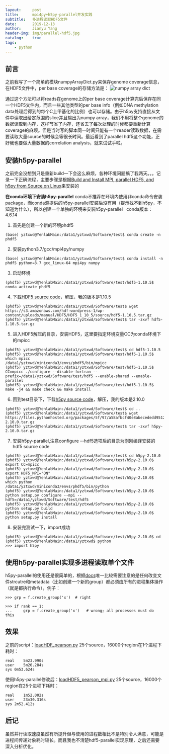 ```yaml
---
layout:     post
title:      mpi4py+h5py-parallel并发实践
subtitle:   多进程读取HDF5文件
date:       2019-12-13
author:     Jianyu Yang
header-img: img/parallel-hdf5.jpg
catalog:    true
tags:
    - python
---
```


## 前言

之前我写了一个简单的模块numpyArrayDict.py来保存genome coverage信息，在HDF5文件中，per base coverage的存储方法是：
![numpy array dict](/assets/img/numpyArrrayDict_structure.png)

通过这个方法可以将reads在genome上的per base coverage计算完后保存在同一个HDF5文件内，而且一些其他类型的per base info（例如DNA methylation data处理后得到的每个C上甲基化的比例）也可以存储。由于h5py支持直接从文件中读取出给定范围的slice并且输出为numpy array，我们不用将整个genome的数据读取到内存，这样节省了内存，还省去了每次处理的时候都要重新计算coverage的麻烦。但是当时写的脚本同一时间只能有一个reader读取数据，在需要读取大量source的时候会等很长时间。最近看到了parallel hdf5这个功能，正好我也要做大量数据的correlation analysis，就来试试手啦。

## 安装h5py-parallel

之前完全没想到只是重新build一下会这么麻烦，各种环境问题搞了我两天。。。记录一下正确流程，主要步骤是根据[Build and Install MPI, parallel HDF5, and h5py from Source on Linux](https://drtiresome.com/2016/08/23/build-and-install-mpi-parallel-hdf5-and-h5py-from-source-on-linux/)来安装的

**在conda环境下安装h5py-parallel**
conda不推荐在环境内使用非conda命令安装package，而conda源提供的h5py-parallel安装后没有用（提示找不到h5py，不知道为什么），所以创建一个单独的环境来安装h5py-parallel
&nbsp;
conda版本：4.6.14
&nbsp;
1. 首先是创建一个新的环境phdf5
```
(base) yztxwd@YenlabMain:/data1/yztxwd/Software/test$ conda create -n phdf5
```
2. 安装python3.7/gcc/mpi4py/numpy
```
(base) yztxwd@YenlabMain:/data1/yztxwd/Software/test$ conda install -n phdf5 python=3.7 gcc_linux-64 mpi4py numpy
```
3. 启动环境
```
(phdf5) yztxwd@YenlabMain:/data1/yztxwd/Software/test/hdf5-1.10.5$ conda activate phdf5
```
4. 下载[HDF5 source code](https://www.hdfgroup.org/downloads/hdf5/source-code/)，解压，我的版本是1.10.5
```
(phdf5) yztxwd@YenlabMain:/data1/yztxwd/Software/test$ wget https://s3.amazonaws.com/hdf-wordpress-1/wp-content/uploads/manual/HDF5/HDF5_1_10_5/source/hdf5-1.10.5.tar.gz
(phdf5) yztxwd@YenlabMain:/data1/yztxwd/Software/test$ tar -zxvf hdf5-1.10.5.tar.gz
```
5. 进入HDF5解压的目录，安装HDF5，这里要指定环境变量CC为conda环境下的mpicc
```
(phdf5) yztxwd@YenlabMain:/data1/yztxwd/Software/test$ cd hdf5-1.10.5
(phdf5) yztxwd@YenlabMain:/data1/yztxwd/Software/test/hdf5-1.10.5$ which mpicc
/data1/yztxwd/miniconda3/envs/phdf5/bin/mpicc
(phdf5) yztxwd@YenlabMain:/data1/yztxwd/Software/test/hdf5-1.10.5$ CC=mpicc ./configure --disable-fortran --prefix=/data1/yztxwd/Software/test/hdf5 --enable-shared --enable-parallel
(phdf5) yztxwd@YenlabMain:/data1/yztxwd/Software/test/hdf5-1.10.5$ make -j4 && make check && make install
```
6. 回到test目录下，下载[h5py source code](https://pypi.org/project/h5py/#files)，解压，我的版本是2.10.0
```
(phdf5) yztxwd@YenlabMain:/data1/yztxwd/Software/test$ cd ..
(phdf5) yztxwd@YenlabMain:/data1/yztxwd/Software/test$ wget https://files.pythonhosted.org/packages/5f/97/a58afbcf40e8abecededd9512978b4e4915374e5b80049af082f49cebe9a/h5py-2.10.0.tar.gz
(phdf5) yztxwd@YenlabMain:/data1/yztxwd/Software/test$ tar -zxvf h5py-2.10.0.tar.gz
```
7. 安装h5py-parallel,注意configure --hdf5选项后的目录为刚刚编译安装的hdf5 source code
```
(phdf5) yztxwd@YenlabMain:/data1/yztxwd/Software/test$ cd h5py-2.10.0
(phdf5) yztxwd@YenlabMain:/data1/yztxwd/Software/test/h5py-2.10.0$ export CC=mpicc
(phdf5) yztxwd@YenlabMain:/data1/yztxwd/Software/test/h5py-2.10.0$ export HDF5_MPI="ON"
(phdf5) yztxwd@YenlabMain:/data1/yztxwd/Software/test/h5py-2.10.0$ which python
/data1/yztxwd/miniconda3/envs/phdf5/bin/python
(phdf5) yztxwd@YenlabMain:/data1/yztxwd/Software/test/h5py-2.10.0$ python setup.py configure --mpi --hdf5=/data1/yztxwd/Software/test/hdf5
(phdf5) yztxwd@YenlabMain:/data1/yztxwd/Software/test/h5py-2.10.0$ python setup.py build
(phdf5) yztxwd@YenlabMain:/data1/yztxwd/Software/test/h5py-2.10.0$ python setup.py install
```
8. 安装完测试一下，import成功
```
(phdf5) yztxwd@YenlabMain:/data1/yztxwd/Software/test/h5py-2.10.0$ cd
(phdf5) yztxwd@YenlabMain:/data1/yztxwd$ python
>>> import h5py
```

## 使用h5py-parallel实现多进程读取单个文件
h5py-parallel的使用还是很简单的，根据[docs](http://docs.h5py.org/en/stable/mpi.html)唯一比较需要注意的是任何改变文件strcutre和metadata（比如创建一个新的group）都必须由所有的进程集体操作（就是都执行命令），例子：
```
>>> grp = f.create_group('x')  # right

>>> if rank == 1:
...     grp = f.create_group('x')   # wrong; all processes must do this
```

## 效果
之前的script：[loadHDF_pearson.py](https://github.com/yztxwd/chiptoolkit/blob/master/loadHDF5_pearson.py)
 25个source，16000个region在1个进程下耗时：
```
real	5m23.990s
user	5m26.284s
sys	0m53.624s
```
使用h5py-parallel修改后：[loadHDF5_pearson_mpi.py](https://github.com/yztxwd/chiptoolkit/blob/master/loadHDF5_pearson_mpi.py)
 25个source，16000个region在25个进程下耗时：
```
real	1m52.002s
user	23m30.316s
sys	2m52.412s
```

## 后记
虽然并行读取速度虽然有所提升但与使用的进程数相比不是特别令人满意，可能是进程间传递对象耗时较长。而且我也不清楚hdf5-parallel实现原理，之后还需要深入分析优化。

    